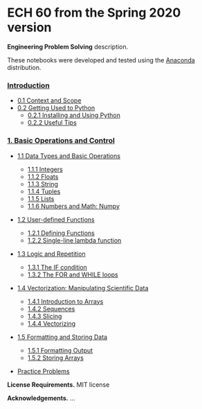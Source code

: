 # ECH 60 from the Spring 2020 version

**Engineering Problem Solving** description.

These notebooks were developed and tested using the [Anaconda](https://www.anaconda.com/download/) distribution.

### [Introduction](https://nbviewer.jupyter.org/github/hmanikantan/ECH60/blob/master/Chapter_00.ipynb)
- [0.1 Context and Scope](https://nbviewer.jupyter.org/github/hmanikantan/ECH60/blob/master/Chapter_00.ipynb#scope)
- [0.2 Getting Used to Python](https://nbviewer.jupyter.org/github/hmanikantan/ECH60/blob/master/Chapter_00.ipynb#install)
	- [0.2.1 Installing and Using Python](https://nbviewer.jupyter.org/github/hmanikantan/ECH60/blob/master/Chapter_00.ipynb#start)
	- [0.2.2 Useful Tips](https://nbviewer.jupyter.org/github/hmanikantan/ECH60/blob/master/Chapter_00.ipynb#tips)

### [1. Basic Operations and Control](https://nbviewer.jupyter.org/github/hmanikantan/ECH60/blob/master/Chapter_01.ipynb)
- [1.1 Data Types and Basic Operations](https://nbviewer.jupyter.org/github/hmanikantan/ECH60/blob/master/Chapter_01.ipynb#intro)
	- [1.1.1 Integers](https://nbviewer.jupyter.org/github/hmanikantan/ECH60/blob/master/Chapter_01.ipynb#int)
	- [1.1.2 Floats](https://nbviewer.jupyter.org/github/hmanikantan/ECH60/blob/master/Chapter_01.ipynb#float)
	- [1.1.3 String](https://nbviewer.jupyter.org/github/hmanikantan/ECH60/blob/master/Chapter_01.ipynb#string)
	- [1.1.4 Tuples](https://nbviewer.jupyter.org/github/hmanikantan/ECH60/blob/master/Chapter_01.ipynb#tuples)
	- [1.1.5 Lists](https://nbviewer.jupyter.org/github/hmanikantan/ECH60/blob/master/Chapter_01.ipynb#lists)
	- [1.1.6 Numbers and Math: Numpy](https://nbviewer.jupyter.org/github/hmanikantan/ECH60/blob/master/Chapter_01.ipynb#numpy)
	
- [1.2 User-defined Functions](https://nbviewer.jupyter.org/github/hmanikantan/ECH60/blob/master/Chapter_01.ipynb#functions)
	- [1.2.1 Defining Functions](https://nbviewer.jupyter.org/github/hmanikantan/ECH60/blob/master/Chapter_01.ipynb#func)
	- [1.2.2 Single-line lambda function](https://nbviewer.jupyter.org/github/hmanikantan/ECH60/blob/master/Chapter_01.ipynb#lambda)
	
- [1.3 Logic and Repetition](https://nbviewer.jupyter.org/github/hmanikantan/ECH60/blob/master/Chapter_01.ipynb#structure)
	- [1.3.1 The IF condition](https://nbviewer.jupyter.org/github/hmanikantan/ECH60/blob/master/Chapter_01.ipynb#if)
	- [1.3.2 The FOR and WHILE loops](https://nbviewer.jupyter.org/github/hmanikantan/ECH60/blob/master/Chapter_01.ipynb#loops)
	
- [1.4 Vectorization: Manipulating Scientific Data](https://nbviewer.jupyter.org/github/hmanikantan/ECH60/blob/master/Chapter_01.ipynb#vector)
	- [1.4.1 Introduction to Arrays](https://nbviewer.jupyter.org/github/hmanikantan/ECH60/blob/master/Chapter_01.ipynb#arrays)
	- [1.4.2 Sequences](https://nbviewer.jupyter.org/github/hmanikantan/ECH60/blob/master/Chapter_01.ipynb#sequences)
	- [1.4.3 Slicing](https://nbviewer.jupyter.org/github/hmanikantan/ECH60/blob/master/Chapter_01.ipynb#slicing)
	- [1.4.4 Vectorizing](https://nbviewer.jupyter.org/github/hmanikantan/ECH60/blob/master/Chapter_01.ipynb#vectorizing)
	
- [1.5 Formatting and Storing Data](https://nbviewer.jupyter.org/github/hmanikantan/ECH60/blob/master/Chapter_01.ipynb#format)
	- [1.5.1 Formatting Output](https://nbviewer.jupyter.org/github/hmanikantan/ECH60/blob/master/Chapter_01.ipynb#output)
	- [1.5.2 Storing Arrays](https://nbviewer.jupyter.org/github/hmanikantan/ECH60/blob/master/Chapter_01.ipynb#storing)
	
- [Practice Problems](https://nbviewer.jupyter.org/github/hmanikantan/ECH60/blob/master/Chapter_01.ipynb#exer)


**License Requirements.** MIT license

**Acknowledgements.** ...
